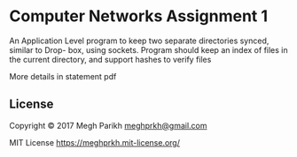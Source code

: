 # Computer Networks Assignment 1

An Application Level program to keep two separate directories synced, similar to Drop-
box, using sockets. Program should keep an index of files in the current directory, and support
hashes to verify files

More details in statement pdf

## License
Copyright &copy; 2017 Megh Parikh <meghprkh@gmail.com>

MIT License https://meghprkh.mit-license.org/
